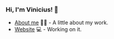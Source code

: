### Hi, I'm Vinicius! 👋


- [About me](https://viniciumelo.com.br/) ✍🏼 - A little about my work.
- [Website](https://www.bluetdah.com.br/) 💻 - Working on it.
<!--
**viniciumelo/viniciumelo** is a ✨ _special_ ✨ repository because its `README.md` (this file) appears on your GitHub profile.

Here are some ideas to get you started:

- 🔭 I’m currently working on ...
- 🌱 I’m currently learning ...
- 👯 I’m looking to collaborate on ...
- 🤔 I’m looking for help with ...
- 💬 Ask me about ...
- 📫 How to reach me: ...
- 😄 Pronouns: ...
- ⚡ Fun fact: ...
-->
